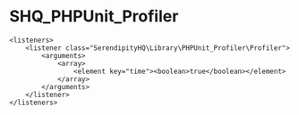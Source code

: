 # SHQ_PHPUnit_Profiler

    <listeners>
        <listener class="SerendipityHQ\Library\PHPUnit_Profiler\Profiler">
            <arguments>
                <array>
                    <element key="time"><boolean>true</boolean></element>
                </array>
            </arguments>
        </listener>
    </listeners>